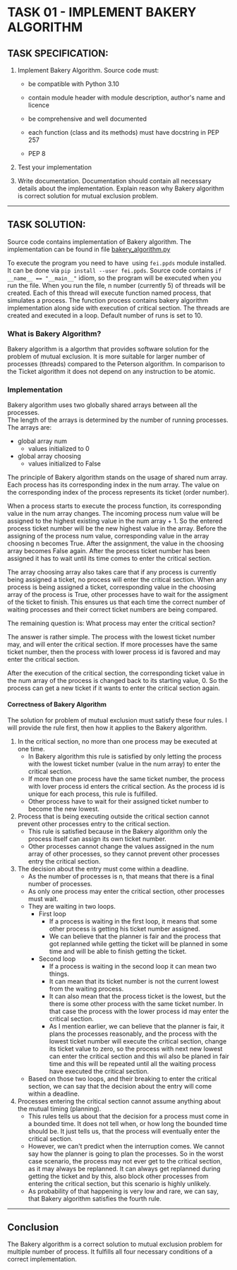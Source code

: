 # TASK 01 - IMPLEMENT BAKERY ALGORITHM

## TASK SPECIFICATION:

1. Implement Bakery Algorithm. Source code must:
   - be compatible with Python 3.10
    
   - contain module header with module description, author's name and licence
    
   - be comprehensive and well documented
    
   - each function (class and its methods) must have docstring in PEP 257
    
   - PEP 8
    
2. Test your implementation
3. Write documentation. Documentation should contain all necessary details about the implementation. Explain reason why Bakery algorithm is correct solution for mutual exclusion problem.
---

## TASK SOLUTION:

Source code contains implementation of Bakery algorithm. The implementation can be found in file [bakery_algorithm.py](https://github.com/AlzbetaFekiacova/Fekiacova_105061_feippds/blob/01/bakery_algorithm.py "bakery_algorithm.py")

To execute the program you need to have  using `fei.ppds` module installed. It can be done via `pip install --user fei.ppds`. Source code contains `if __name__ == "__main__"` idiom, so the program will be executed when you run the file. When you run the file, n number (currently 5) of threads will be created. Each of this thread will execute function named process, that simulates a process. The function process contains bakery algorithm implementation along side with execution of critical section. The threads are created and executed in a loop. Default number of runs is set to 10.

### What is Bakery Algorithm?
Bakery algorithm is a algorthm that provides software solution for the problem of mutual exclusion. It is more suitable for larger number of processes (threads) compared to the Peterson algorithm. In comparison to the Ticket algorithm it does not depend on any instruction to be atomic. 


### Implementation
Bakery algorithm uses two globally shared arrays between all the processes.  
The length of the arrays is determined by the number of running processes. The arrays are:
- global array num
  - values initialized to 0
- global array choosing
  - values initialized to False
  
The principle of Bakery algorithm stands on the usage of shared num array. Each process has its corresponding index in the num array. The value on the corresponding index of the process represents its ticket (order number).

When a process starts to execute the process function, its corresponding value in the num array changes. The incoming process num value will be assigned to the highest existing value in the num array + 1. So the entered process ticket number will be the new highest value in the array. Before the assigning of the process num value, corresponding value in the array choosing n becomes True. After the assignment, the value in the choosing array becomes False again. After the process ticket number has been assigned it has to wait until its time comes to enter the critical section.

The array choosing array also takes care that if any process is currently being assigned a ticket, no process will enter the critical section. 
When any process is being assigned a ticket, corresponding value in the choosing array of the process is True, other processes have to wait for the assigment of the ticket to finish.
This ensures us that each time the correct number of waiting processes and their correct ticket numbers are being compared.

The remaining question is: What process may enter the critical section? 

The answer is rather simple. The process with the lowest ticket number may, and will enter the critical section. 
If more processes have the same ticket number, then the process with lower process id is favored and may enter the critical section. 

After the execution of the critical section, the corresponding ticket value in the num array of the process is changed back to its starting value, 0. So the process can get a new ticket if it wants to enter the critical section again.

#### Correctness of Bakery Algorithm

The solution for problem of mutual exclusion must satisfy these four rules. I will provide the rule first, then how it applies to the Bakery algorithm.

1. In the critical section, no more than one process may be executed at one time.
   - In Bakery algorithm this rule is satisfied by only letting the process with the lowest ticket number (value in the num array) to enter the critical section.
   - If more than one process have the same ticket number, the process with lover process id enters the critical section. As the process id is unique for each process, this rule is fulfilled.
   - Other process have to wait for their assigned ticket number to become the new lowest.
2. Process that is being executing outside the critical section cannot prevent other processes entry to the critical section.
   - This rule is satisfied because in the Bakery algorithm only the process itself can assign its own ticket number.
   - Other processes cannot change the values assigned in the num array of other processes, so they cannot prevent other processes entry the critical section.
3. The decision about the entry must come within a deadline.
   - As the number of processes is n, that means that there is a final number of processes. 
   - As only one process may enter the critical section, other processes must wait. 
   - They are waiting in two loops.
     - First loop
       - If a process is waiting in the first loop, it means that some other process is getting his ticket number assigned.
       - We can believe that the planner is fair and the process that got replanned while getting the ticket will be planned in some time and will be able to finish getting the ticket.
     - Second loop
         - If a process is waiting in the second loop it can mean two things.
         - It can mean that its ticket number is not the current lowest from the waiting process.
         - It can also mean that the process ticket is the lowest, but the there is some other process with the same ticket number. In that case the process with the lower process id may enter the critical section.
         - As I mention earlier, we can believe that the planner is fair, it plans the processes reasonably, and the process with the lowest ticket number will execute the critical section, change its ticket value to zero, so the process with next new lowest can enter the critical section and this wil also be planed in fair time and this will be repeated until all the waiting process have executed the critical section.
   - Based on those two loops, and their breaking to enter the critical section, we can say that the decision about the entry will come within a deadline.
4. Processes entering the critical section cannot assume anything about the mutual timing (planning).
   - This rules tells us about that the decision for a process must come in a bounded time. It does not tell when, or how long the bounded time should be. It just tells us, that the process will eventually enter the critical section.
   - However, we can't predict when the interruption comes. We cannot say how the planner is going to plan the processes. So in the worst case scenario, the process may not ever get to the critical section, as it may always be replanned. It can always get replanned during getting the ticket and by this, also block other processes from entering the critical section, but this scenario is highly unlikely. 
   - As probability of that happening is very low and rare, we can say, that Bakery algorithm satisfies the fourth rule.
---
## Conclusion
The Bakery algorithm is a correct solution to mutual exclusion problem for multiple number of process. It fulfills all four necessary conditions of a correct implementation. 
